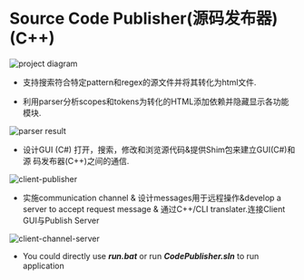 # Source Code Publisher(源码发布器) (C++) 

![project diagram](https://github.com/mmyduckx/SourceCodePublisher/blob/master/S19Projects.jpg)

- 支持搜索符合特定pattern和regex的源文件并将其转化为html文件. 

- 利用parser分析scopes和tokens为转化的HTML添加依赖并隐藏显示各功能模块.

![parser result](https://github.com/mmyduckx/SourceCodePublisher/blob/master/CppParser.jpg)

- 设计GUI (C#) 打开，搜索，修改和浏览源代码&提供Shim包来建立GUI(C#)和源 码发布器(C++)之间的通信.

![client-publisher](https://github.com/mmyduckx/SourceCodePublisher/blob/master/client-publisher.jpg)

- 实施communication channel & 设计messages用于远程操作&develop a server to accept request message & 通过C++/CLI translater.连接Client GUI与Publish Server

![client-channel-server](https://github.com/mmyduckx/SourceCodePublisher/blob/master/client-channel-server.jpg)



- You could directly use ***run.bat*** or run ***CodePublisher.sln*** to run application

